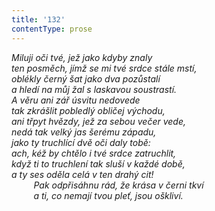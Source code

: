 ```yaml
---
title: '132'
contentType: prose
---
```


_Miluji oči tvé, jež jako kdyby znaly  
ten posměch, jímž se mi tvé srdce stále mstí,  
oblékly černý šat jako dva pozůstalí  
a hledí na můj žal s laskavou soustrastí.  
A věru ani zář úsvitu nedovede  
tak zkrášlit pobledlý obličej východu,  
ani třpyt hvězdy, jež za sebou večer vede,  
nedá tak velký jas šerému západu,  
jako ty truchlící dvě oči daly tobě:  
ach, kéž by chtělo i tvé srdce zatruchlit,  
když ti to truchlení tak sluší v každé době,  
a ty ses oděla celá v ten drahý cit!  
         Pak odpřisáhnu rád, že krása v černi tkví  
         a ti, co nemají tvou pleť, jsou oškliví._

